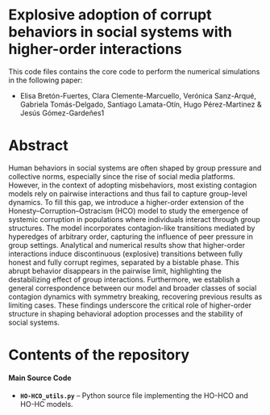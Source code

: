 # Explosive adoption of corrupt behaviors in social systems with higher-order interactions

This code files contains the core code to perform the numerical simulations in the following paper:

- Elisa Bretón-Fuertes, Clara Clemente-Marcuello, Verónica Sanz-Arqué, Gabriela Tomás-Delgado, Santiago Lamata-Otín, Hugo Pérez-Martinez &amp; Jesús Gómez-Gardeñes1


# Abstract

Human behaviors in social systems are often shaped by group pressure and collective norms, especially since the rise of social media platforms. However, in the context of adopting misbehaviors, most existing contagion models rely on pairwise interactions and thus fail to capture group-level dynamics. To fill this gap, we introduce a higher-order extension of the Honesty–Corruption–Ostracism (HCO) model to study the emergence of systemic corruption in populations where individuals interact through group structures. The model incorporates contagion-like transitions mediated by hyperedges of arbitrary order, capturing the influence of peer pressure in group settings. Analytical and numerical results show that higher-order interactions induce discontinuous (explosive) transitions between fully honest and fully corrupt regimes, separated by a bistable phase. This abrupt behavior disappears in the pairwise limit, highlighting the destabilizing effect of group interactions. Furthermore, we establish a general correspondence between our model and broader classes of social contagion dynamics with symmetry breaking, recovering previous results as limiting cases. These findings underscore the critical role of higher-order structure in shaping behavioral adoption processes and the stability of social systems.


# Contents of the repository

#### **Main Source Code**
- **`HO-HCO_utils.py`** – Python source file implementing the HO-HCO and HO-HC models.
